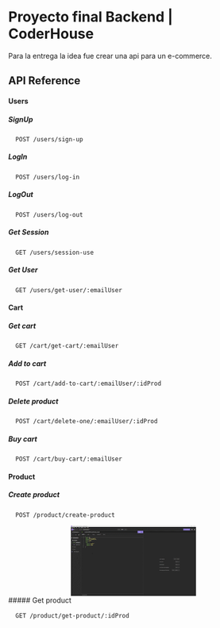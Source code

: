 # Proyecto final Backend | CoderHouse

Para la entrega la idea fue crear una api para un e-commerce.

## API Reference

#### Users
##### SignUp

```http
  POST /users/sign-up
```
##### LogIn

```http
  POST /users/log-in
```
##### LogOut

```http
  POST /users/log-out
```
##### Get Session

```http
  GET /users/session-use
```
##### Get User

```http
  GET /users/get-user/:emailUser
```

#### Cart
##### Get cart

```http
  GET /cart/get-cart/:emailUser
```
##### Add to cart

```http
  POST /cart/add-to-cart/:emailUser/:idProd
```
##### Delete product

```http
  POST /cart/delete-one/:emailUser/:idProd
```
##### Buy cart

```http
  POST /cart/buy-cart/:emailUser
```

#### Product
##### Create product

```http
  POST /product/create-product
```
<img style="display: block;-webkit-user-select: none;margin: auto;background-color: hsl(0, 0%, 90%);" src="https://raw.githubusercontent.com/JuaniTrotti/FinalBackEnd/master/files/products/gif-grande/create-product_AdobeExpress.gif" width="50%" height="auto" >
##### Get product


```http
  GET /product/get-product/:idProd
```
